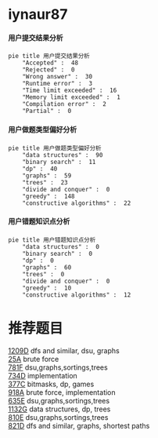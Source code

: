 # iynaur87

<!-- tabs:start -->



#### **用户提交结果分析**

```mermaid
pie title 用户提交结果分析
    "Accepted" :  48
    "Rejected" :  0
    "Wrong answer" :  30
    "Runtime error" :  3
    "Time limit exceeded" :  16
    "Memory limit exceeded" :  1
    "Compilation error" :  2
    "Partial" :  0
```

#### **用户做题类型偏好分析**

```mermaid
pie title 用户做题类型偏好分析
    "data structures" :  90
    "binary search" :  11
    "dp" :  40
    "graphs" :  59
    "trees" :  23
    "divide and conquer" :  0
    "greedy" :  148
    "constructive algorithms" :  22
```
#### **用户错题知识点分析**

```mermaid
pie title 用户错题知识点分析
    "data structures" :  0
    "binary search" :  0
    "dp" :  0
    "graphs" :  60
    "trees" :  0
    "divide and conquer" :  0
    "greedy" :  10
    "constructive algorithms" :  12
```



<!-- tabs:end -->
# 推荐题目
[1209D](https://codeforces.com/contest/1209/problem/D)		dfs and similar,
                        dsu,
                        graphs		  
[25A](https://codeforces.com/contest/25/problem/A)		brute force		  
[781F](https://codeforces.com/contest/781/problem/F)		dsu,graphs,sortings,trees		  
[734D](https://codeforces.com/contest/734/problem/D)		implementation		  
[377C](https://codeforces.com/contest/377/problem/C)		bitmasks,
                        dp,
                        games		  
[918A](https://codeforces.com/contest/918/problem/A)		brute force,
                        implementation		  
[635E](https://codeforces.com/contest/635/problem/E)		dsu,graphs,sortings,trees		  
[1132G](https://codeforces.com/contest/1132/problem/G)		data structures,
                        dp,
                        trees		  
[810E](https://codeforces.com/contest/810/problem/E)		dsu,graphs,sortings,trees		  
[821D](https://codeforces.com/contest/821/problem/D)		dfs and similar,
                        graphs,
                        shortest paths		  
